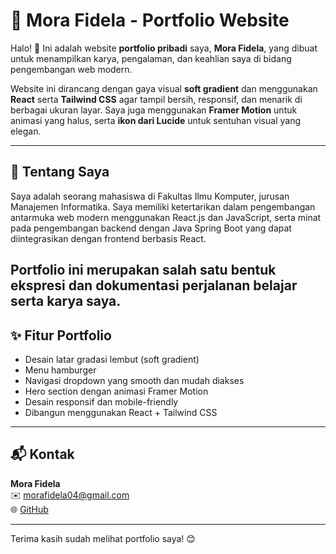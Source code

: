 # 💼 Mora Fidela - Portfolio Website

Halo! 👋 Ini adalah website **portfolio pribadi** saya, **Mora Fidela**, yang dibuat untuk menampilkan karya, pengalaman, dan keahlian saya di bidang pengembangan web modern.

Website ini dirancang dengan gaya visual **soft gradient** dan menggunakan **React** serta **Tailwind CSS** agar tampil bersih, responsif, dan menarik di berbagai ukuran layar. Saya juga menggunakan **Framer Motion** untuk animasi yang halus, serta **ikon dari Lucide** untuk sentuhan visual yang elegan.

---

## 🧠 Tentang Saya

Saya adalah seorang mahasiswa di Fakultas Ilmu Komputer, jurusan Manajemen Informatika.
Saya memiliki ketertarikan dalam pengembangan antarmuka web modern menggunakan React.js dan JavaScript, serta minat pada pengembangan backend dengan Java Spring Boot yang dapat diintegrasikan dengan frontend berbasis React.

Portfolio ini merupakan salah satu bentuk ekspresi dan dokumentasi perjalanan belajar serta karya saya.
---

## ✨ Fitur Portfolio

- Desain latar gradasi lembut (soft gradient)
- Menu hamburger
- Navigasi dropdown yang smooth dan mudah diakses
- Hero section dengan animasi Framer Motion
- Desain responsif dan mobile-friendly
- Dibangun menggunakan React + Tailwind CSS

---

## 📬 Kontak

**Mora Fidela**  
✉️ morafidela04@gmail.com  
🌐 [GitHub](https://github.com/zamorafidelaa)

--- 

Terima kasih sudah melihat portfolio saya! 😊